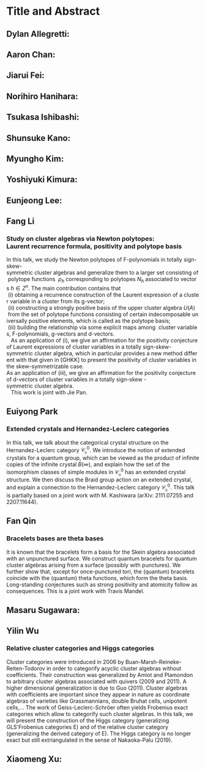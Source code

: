 <script type="text/x-mathjax-config">MathJax.Hub.Config({tex2jax:{inlineMath:[['\$','\$'],['\\(','\\)']],processEscapes:true},CommonHTML: {matchFontHeight:false}});</script>
<script type="text/javascript" async src="https://cdnjs.cloudflare.com/ajax/libs/mathjax/2.7.1/MathJax.js?config=TeX-MML-AM_CHTML"></script>

# Title and Abstract

## Dylan Allegretti:

## Aaron Chan:

## Jiarui Fei:

## Norihiro Hanihara:

## Tsukasa Ishibashi:

## Shunsuke Kano:

## Myungho Kim:

## Yoshiyuki Kimura:

## Eunjeong Lee:

## Fang Li
### Study on cluster algebras via Newton polytopes: Laurent recurrence formula, positivity and polytope basis
In this talk, we study the Newton polytopes of F-polynomials in totally sign-skew-symmetric cluster algebras and generalize them to a larger set consisting of polytope functions  $\rho_h$ corresponding to polytopes $N_h$ associated to vectors $h\in Z^n$.
The main contribution contains that  
 (i) obtaining a recurrence construction of the Laurent expression of a cluster variable in a cluster from its g-vector;  
 (ii) constructing a strongly positive basis of the upper cluster algebra $U(A)$  from the set of polytope functions consisting of certain indecomposable universally positive elements, which is called as the polytope basis;  
 (iii) building the relationship via some explicit maps among  cluster variables, F-polynomials, g-vectors and d-vectors.  
   As an application of (i), we give an affirmation for the positivity conjecture of Laurent expressions of cluster variables in a totally sign-skew-symmetric cluster algebra, which in particular provides a new method different with that given in [GHKK] to present the positivity of cluster variables in the skew-symmetrizable case.  
As an application of (iii), we give an affirmation for the positivity conjecture of d-vectors of cluster variables in a totally sign-skew -symmetric cluster algebra.  
   This work is joint with Jie Pan.

## Euiyong Park
### Extended crystals and Hernandez-Leclerc categories
In this talk, we talk about the categorical crystal structure on the Hernandez-Leclerc category ${\mathscr{C}}^0 _{\mathfrak{g}}$. We introduce the notion of extended crystals for a quantum group, which can be viewed as the product of infinite copies of the infinite crystal $B(\infty)$, and explain how the set of the isomorphism classes of simple modules in ${\mathscr{C}}^0 _{\mathfrak{g}}$ has an extended crystal structure. We then discuss the Braid group action on an extended crystal, and explain a connection to the Hernandez-Leclerc category ${\mathscr{C}}^0 _{\mathfrak{g}}$. This talk is partially based on a joint work with M. Kashiwara (arXiv: 2111.07255 and 2207.11644).

## Fan Qin
### Bracelets bases are theta bases
It is known that the bracelets form a basis for the Skein algebra associated with an unpunctured surface. We construct quantum bracelets for quantum cluster algebras arising from a surface (possibly with punctures). We further show that, except for once-punctured tori, the (quantum) bracelets coincide with the (quantum) theta functions, which form the theta basis. Long-standing conjectures such as strong positivity and atomicity follow as consequences. This is a joint work with Travis Mandel.

## Masaru Sugawara:

## Yilin Wu
### Relative cluster categories and Higgs categories
Cluster categories were introduced in 2006 by Buan-Marsh-Reineke-Reiten-Todorov in order to categorify acyclic cluster algebras without coefficients.
Their construction was generalized by Amiot and Plamondon to arbitrary cluster algebras associated with quivers (2009 and 2011). A higher dimensional generalization is due to Guo (2011).
Cluster algebras with coefficients are important since they appear in nature as coordinate algebras of varieties like Grassmannians,
double Bruhat cells, unipotent cells,... The work of Geiss-Leclerc-Schröer often yields Frobenius exact categories which allow to categorify such cluster algebras.
In this talk, we will present the construction of the Higgs category (generalizing GLS'Frobenius categories E) and of the relative cluster category (generalizing the derived category of E).
The Higgs category is no longer exact but still extriangulated in the sense of Nakaoka-Palu (2019).

## Xiaomeng Xu: